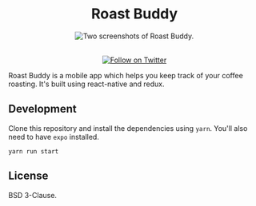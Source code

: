 <div align="center">
    
# Roast Buddy

</div>

<div align="center">
    <img
    max-width="600px"
    alt="Two screenshots of Roast Buddy."
     src="https://github.com/bmcmahen/roast-buddy-reloaded/blob/master/hero.jpg?raw=true">
  
</div>
<br />

<div align="center">
  

[![Follow on Twitter](https://img.shields.io/twitter/follow/benmcmahen.svg?style=social&logo=twitter)](
https://twitter.com/intent/follow?screen_name=benmcmahen
)

</div>

Roast Buddy is a mobile app which helps you keep track of your coffee roasting. It's built using react-native and redux.

## Development

Clone this repository and install the dependencies using `yarn`. You'll also need to have `expo` installed.

```
yarn run start
```

## License

BSD 3-Clause.
